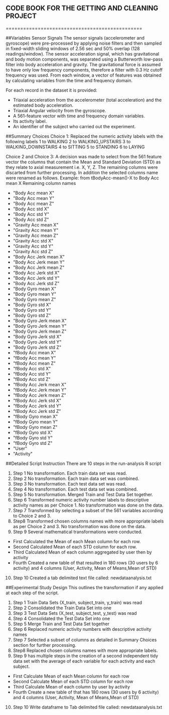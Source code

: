 ## CODE BOOK FOR THE GETTING AND CLEANING PROJECT
===============================================

##Variables
Sensor Signals
The sensor signals (accelerometer and gyroscope) were pre-processed by applying noise filters and then sampled in fixed-width sliding windows of 2.56 sec and 50% overlap (128 readings/window). The sensor acceleration signal, which has gravitational and body motion components, was separated using a Butterworth low-pass filter into body acceleration and gravity. The gravitational force is assumed to have only low frequency components, therefore a filter with 0.3 Hz cutoff frequency was used. From each window, a vector of features was obtained by calculating variables from the time and frequency domain. 

For each record in the dataset it is provided: 
* Triaxial acceleration from the accelerometer (total acceleration) and the estimated body acceleration. 
* Triaxial Angular velocity from the gyroscope. 
* A 561-feature vector with time and frequency domain variables. 
* Its activity label. 
* An identifier of the subject who carried out the experiment.

##Summary Choices
Choice 1: Replaced the numeric activity labels with the following labels
1 to WALKING
2 to WALKING_UPSTAIRS
3 to WALKING_DOWNSTAIRS
4 to SITTING
5 to STANDING
6 to LAYING

Choice 2 and Choice 3:
A decision was made to select from the 561 feature vector the columns that
contain the Mean and Standard Deviation (STD) as they relate to axial measurement 
i.e. X, Y, Z. The remaining columns were discarted from further processing.
In addition the selected columns name were renamed as follows. 
Example: from tBodyAcc-mean()-X to Body Acc mean X
Remaining column names
* "Body Acc mean X"
* "Body Acc mean Y"
* "Body Acc mean Z"
* "Body Acc std X"
* "Body Acc std Y"
* "Body Acc std Z"
* "Gravity Acc mean X"
* "Gravity Acc mean Y"
* "Gravity Acc mean Z"
* "Gravity Acc std X"
* "Gravity Acc std Y"
* "Gravity Acc std Z"
* "Body Acc Jerk mean X"
* "Body Acc Jerk mean Y"
* "Body Acc Jerk mean Z"
* "Body Acc Jerk std X"
* "Body Acc Jerk std Y"
* "Body Acc Jerk std Z"
* "Body Gyro mean X"
* "Body Gyro mean Y"
* "Body Gyro mean Z"
* "Body Gyro std X"
* "Body Gyro std Y"
* "Body Gyro std Z"
* "Body Gyro Jerk mean X"
* "Body Gyro Jerk mean Y"
* "Body Gyro Jerk mean Z"
* "Body Gyro Jerk std X"
* "Body Gyro Jerk std Y"
* "Body Gyro Jerk std Z"
* "fBody Acc mean X"
* "fBody Acc mean Y"
* "fBody Acc mean Z"
* "fBody Acc std X"
* "fBody Acc std Y"
* "fBody Acc std Z"
* "fBody Acc Jerk mean X"
* "fBody Acc Jerk mean Y"
* "fBody Acc Jerk mean Z"
* "fBody Acc Jerk std X"
* "fBody Acc Jerk std Y"
* "fBody Acc Jerk std Z"
* "fBody Gyro mean X"
* "fBody Gyro mean Y"
* "fBody Gyro mean Z"
* "fBody Gyro std X"
* "fBody Gyro std Y"
* "fBody Gyro std Z"
* "User"
* "Activity"

##Detailed Script Instruction 
There are 10 steps in the run-analysis R script
1. Step 1 No transformation. Each train data set was read.
2. Step 2 No transformation. Each train data set was combined.
3. Step 3 No transformation. Each test data set was read.
4. Step 4 No transformation. Each test data set was combined.
5. Step 5 No transformation. Merged Train and Test Data Set together.
6. Step 6 Transformed numeric activity number labels to descriptive activity names as per Choice 1. No transformation was done on the data.
7. Step 7 Transformed by selecting a subset of the 561 variables according to Choice 2 and 3.
8. Step8 Transformed chosen columns names with more appropriate labels as per Choice 2 and 3. No transformation was done on the data.
9. Step 9 Several mathematical transformations were conducted.
  * First Calculated the Mean of each Mean column for each row.
  * Second Calculated Mean of each STD column for each row.
  * Third Calculated Mean of each column aggregated by user then by activity
  * Fourth Created a new table of that resulted in 180 rows (30 users by 6 activity) and 4 columns (User, Activity, Mean of Means,Mean of STD)
10. Step 10 Created a tab delimited text file called: newdataanalysis.txt

##Experimental Study Design 
This outlines the transformation if any applied at each step of the script.

1. Step 1 Train Data Sets (X_train, subject_train, y_train) was read 
2. Step 2 Consolidated the Train Data Set into one
3. Step 3 Test Data Sets (X_test, subject_test, y_test) was read 
4. Step 4 Consolidated the Test Data Set into one
5. Step 5 Merge Train and Test Data Set together
6. Step 6 Replaced numeric activity numbers with descriptive activity names
7. Step 7 Selected a subset of columns as detailed in Summary Choices section for further processing.
8. Step8 Replaced chosen columns names with more appropriate labels.
9. Step 9 has multiple steps in the creation of a second independent tidy data set with the average of each variable for each activity and each subject. 
  * First Calculate Mean of each Mean column for each row
  * Second Calculate Mean of each STD column for each row
  * Third Calculate Mean of each column by user by activity
  * Fourth Create a new table of that has 180 rows (30 users by 6 activity) and 4 columns (User, Activity, Mean of Means,Mean of STD)
10. Step 10 Write dataframe to Tab delimited file called: newdataanalysis.txt